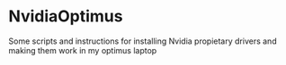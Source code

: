 # NvidiaOptimus
Some scripts and instructions for installing Nvidia propietary drivers and making them work in my optimus laptop

